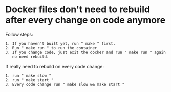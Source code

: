 # Docker files don't need to rebuild after every change on code anymore

Follow steps:

    1. If you haven't built yet, run " make " first.
    2. Run " make run " to run the container
    3. If you change code, just exit the docker and run " make run " again
       no need rebuild.
       
       
       
       
       
       
If really need to rebuild on every code change:

    1. run " make slow "
    2. run " make start "
    3. Every code change run " make slow && make start "
